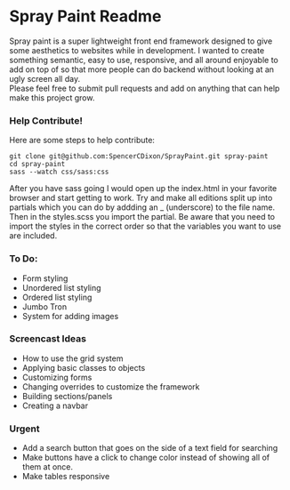 # Spray Paint Readme

Spray paint is a super lightweight front end framework designed to give some aesthetics to websites while in development.  I wanted to create something semantic, easy to use, responsive, and all around enjoyable to add on top of so that more people can do backend without looking at an ugly screen all day.  
Please feel free to submit pull requests and add on anything that can help make this project grow.

### Help Contribute!

Here are some steps to help contribute:
```
git clone git@github.com:SpencerCDixon/SprayPaint.git spray-paint
cd spray-paint
sass --watch css/sass:css

```

After you have sass going I would open up the index.html in your favorite browser and start getting to work.  Try and make all editions split up into partials which you can do by addding an _ (underscore) to the file name.  Then in the styles.scss you import the partial.  Be aware that you need to import the styles in the correct order so that the variables you want to use are included.


### To Do:

- Form styling  
- Unordered list styling  
- Ordered list styling  
- Jumbo Tron  
- System for adding images  

### Screencast Ideas

- How to use the grid system
- Applying basic classes to objects
- Customizing forms
- Changing overrides to customize the framework
- Building sections/panels
- Creating a navbar

### Urgent

- Add a search button that goes on the side of a text field for searching
- Make buttons have a click to change color instead of showing all of them at
  once.
- Make tables responsive
